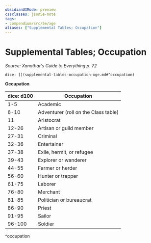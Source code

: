 ```yaml
---
obsidianUIMode: preview
cssclasses: json5e-note
tags:
- compendium/src/5e/xge
aliases: ["Supplemental Tables; Occupation"]
---
```

# Supplemental Tables; Occupation
*Source: Xanathar's Guide to Everything p. 72* 

`dice: [](supplemental-tables-occupation-xge.md#^occupation)`

**Occupation**

| dice: d100 | Occupation |
|------------|------------|
| 1-5 | Academic |
| 6-10 | Adventurer (roll on the Class table) |
| 11 | Aristocrat |
| 12-26 | Artisan or guild member |
| 27-31 | Criminal |
| 32-36 | Entertainer |
| 37-38 | Exile, hermit, or refugee |
| 39-43 | Explorer or wanderer |
| 44-55 | Farmer or herder |
| 56-60 | Hunter or trapper |
| 61-75 | Laborer |
| 76-80 | Merchant |
| 81-85 | Politician or bureaucrat |
| 86-90 | Priest |
| 91-95 | Sailor |
| 96-100 | Soldier |
^occupation